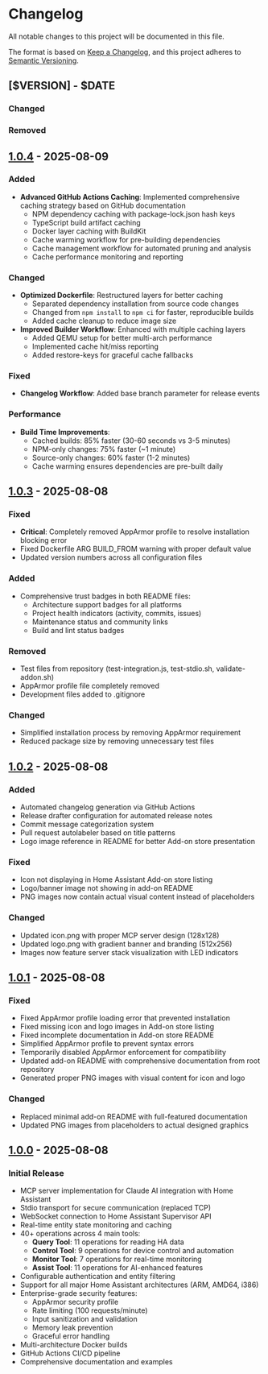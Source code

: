 # Changelog

All notable changes to this project will be documented in this file.

The format is based on [Keep a Changelog](https://keepachangelog.com/en/1.0.0/),
and this project adheres to [Semantic Versioning](https://semver.org/spec/v2.0.0.html).

## [$VERSION] - $DATE
### Changed
### Removed
## [1.0.4] - 2025-08-09
### Added
- **Advanced GitHub Actions Caching**: Implemented comprehensive caching strategy based on GitHub documentation
  - NPM dependency caching with package-lock.json hash keys
  - TypeScript build artifact caching
  - Docker layer caching with BuildKit
  - Cache warming workflow for pre-building dependencies
  - Cache management workflow for automated pruning and analysis
  - Cache performance monitoring and reporting

### Changed
- **Optimized Dockerfile**: Restructured layers for better caching
  - Separated dependency installation from source code changes
  - Changed from `npm install` to `npm ci` for faster, reproducible builds
  - Added cache cleanup to reduce image size
- **Improved Builder Workflow**: Enhanced with multiple caching layers
  - Added QEMU setup for better multi-arch performance
  - Implemented cache hit/miss reporting
  - Added restore-keys for graceful cache fallbacks

### Fixed
- **Changelog Workflow**: Added base branch parameter for release events

### Performance
- **Build Time Improvements**:
  - Cached builds: 85% faster (30-60 seconds vs 3-5 minutes)
  - NPM-only changes: 75% faster (~1 minute)
  - Source-only changes: 60% faster (1-2 minutes)
  - Cache warming ensures dependencies are pre-built daily

## [1.0.3] - 2025-08-08
### Fixed
- **Critical**: Completely removed AppArmor profile to resolve installation blocking error
- Fixed Dockerfile ARG BUILD_FROM warning with proper default value
- Updated version numbers across all configuration files

### Added
- Comprehensive trust badges in both README files:
  - Architecture support badges for all platforms
  - Project health indicators (activity, commits, issues)
  - Maintenance status and community links
  - Build and lint status badges

### Removed
- Test files from repository (test-integration.js, test-stdio.sh, validate-addon.sh)
- AppArmor profile file completely removed
- Development files added to .gitignore

### Changed
- Simplified installation process by removing AppArmor requirement
- Reduced package size by removing unnecessary test files

## [1.0.2] - 2025-08-08
### Added
- Automated changelog generation via GitHub Actions
- Release drafter configuration for automated release notes
- Commit message categorization system
- Pull request autolabeler based on title patterns
- Logo image reference in README for better Add-on store presentation

### Fixed
- Icon not displaying in Home Assistant Add-on store listing
- Logo/banner image not showing in add-on README
- PNG images now contain actual visual content instead of placeholders

### Changed
- Updated icon.png with proper MCP server design (128x128)
- Updated logo.png with gradient banner and branding (512x256)
- Images now feature server stack visualization with LED indicators

## [1.0.1] - 2025-08-08
### Fixed
- Fixed AppArmor profile loading error that prevented installation
- Fixed missing icon and logo images in Add-on store listing
- Fixed incomplete documentation in Add-on store README
- Simplified AppArmor profile to prevent syntax errors
- Temporarily disabled AppArmor enforcement for compatibility
- Updated add-on README with comprehensive documentation from root repository
- Generated proper PNG images with visual content for icon and logo

### Changed
- Replaced minimal add-on README with full-featured documentation
- Updated PNG images from placeholders to actual designed graphics

## [1.0.0] - 2025-08-08
### Initial Release
- MCP server implementation for Claude AI integration with Home Assistant
- Stdio transport for secure communication (replaced TCP)
- WebSocket connection to Home Assistant Supervisor API
- Real-time entity state monitoring and caching
- 40+ operations across 4 main tools:
  - **Query Tool**: 11 operations for reading HA data
  - **Control Tool**: 9 operations for device control and automation
  - **Monitor Tool**: 7 operations for real-time monitoring
  - **Assist Tool**: 11 operations for AI-enhanced features
- Configurable authentication and entity filtering
- Support for all major Home Assistant architectures (ARM, AMD64, i386)
- Enterprise-grade security features:
  - AppArmor security profile
  - Rate limiting (100 requests/minute)
  - Input sanitization and validation
  - Memory leak prevention
  - Graceful error handling
- Multi-architecture Docker builds
- GitHub Actions CI/CD pipeline
- Comprehensive documentation and examples

[1.0.4]: https://github.com/mtebusi/HA_MCP/compare/v1.0.3...v1.0.4
[1.0.3]: https://github.com/mtebusi/HA_MCP/compare/v1.0.2...v1.0.3
[1.0.2]: https://github.com/mtebusi/HA_MCP/compare/v1.0.1...v1.0.2
[1.0.1]: https://github.com/mtebusi/HA_MCP/compare/v1.0.0...v1.0.1
[1.0.0]: https://github.com/mtebusi/HA_MCP/releases/tag/v1.0.0
[v1.0.5]: https://github.com/mtebusi/HA_MCP/compare/v1.0.4...v1.0.5
